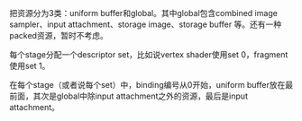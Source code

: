 把资源分为3类：uniform buffer和global。其中global包含combined image sampler、input attachment、storage image、storage buffer 等。还有一种packed资源，暂时不考虑。

每个stage分配一个descriptor set，比如说vertex shader使用set 0，fragment使用set 1。

在每个stage（或者说每个set）中，binding编号从0开始，uniform buffer放在最前面，其次是global中除input attachment之外的资源，最后是input attachment。